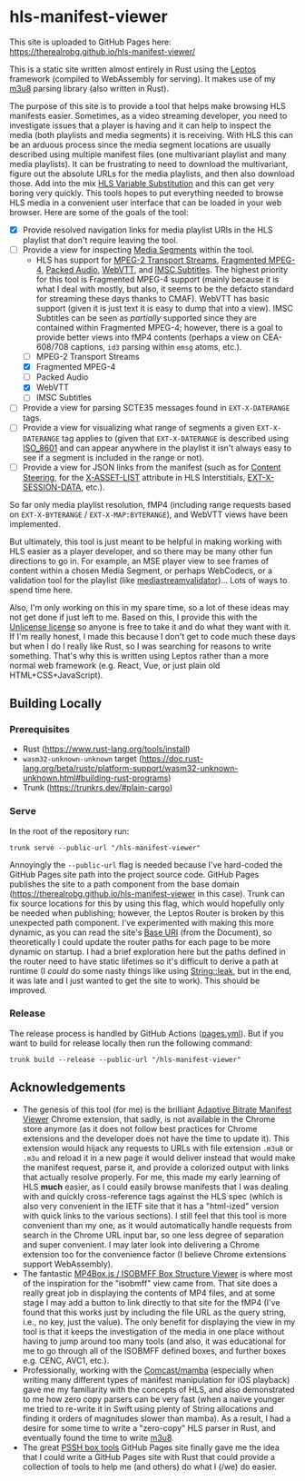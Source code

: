 # hls-manifest-viewer

This site is uploaded to GitHub Pages here: https://therealrobg.github.io/hls-manifest-viewer/

This is a static site written almost entirely in Rust using the [Leptos][1] framework (compiled to
WebAssembly for serving). It makes use of my [m3u8][2] parsing library (also written in Rust).

The purpose of this site is to provide a tool that helps make browsing HLS manifests easier.
Sometimes, as a video streaming developer, you need to investigate issues that a player is having
and it can help to inspect the media (both playlists and media segments) it is receiving. With HLS
this can be an arduous process since the media segment locations are usually described using
multiple manifest files (one multivariant playlist and many media playlists). It can be frustrating
to need to download the multivariant, figure out the absolute URLs for the media playlists, and then
also download those. Add into the mix [HLS Variable Substitution][3] and this can get very boring
very quickly. This tools hopes to put everything needed to browse HLS media in a convenient user
interface that can be loaded in your web browser. Here are some of the goals of the tool:
- [x] Provide resolved navigation links for media playlist URIs in the HLS playlist that don't
      require leaving the tool.
- [ ] Provide a view for inspecting [Media Segments][4] within the tool.
    * HLS has support for [MPEG-2 Transport Streams][5], [Fragmented MPEG-4][6], [Packed Audio][7],
      [WebVTT][8], and [IMSC Subtitles][9]. The highest priority for this tool is Fragmented MPEG-4
      support (mainly because it is what I deal with mostly, but also, it seems to be the defacto
      standard for streaming these days thanks to CMAF). WebVTT has basic support (given it is just
      text it is easy to dump that into a view). IMSC Subtitles can be seen as _partially_ supported
      since they are contained within Fragmented MPEG-4; however, there is a goal to provide better
      views into fMP4 contents (perhaps a view on CEA-608/708 captions, `id3` parsing within `emsg`
      atoms, etc.).
    - [ ] MPEG-2 Transport Streams
    - [x] Fragmented MPEG-4
    - [ ] Packed Audio
    - [x] WebVTT
    - [ ] IMSC Subtitles
- [ ] Provide a view for parsing SCTE35 messages found in `EXT-X-DATERANGE` tags.
- [ ] Provide a view for visualizing what range of segments a given `EXT-X-DATERANGE` tag applies to
      (given that `EXT-X-DATERANGE` is described using [ISO_8601][10] and can appear anywhere in the
      playlist it isn't always easy to see if a segment is included in the range or not).
- [ ] Provide a view for JSON links from the manifest (such as for [Content Steering][11], for the
      [X-ASSET-LIST][12] attribute in HLS Interstitials, [EXT-X-SESSION-DATA][13], etc.).

So far only media playlist resolution, fMP4 (including range requests based on `EXT-X-BYTERANGE` /
`EXT-X-MAP:BYTERANGE`), and WebVTT views have been implemented.

But ultimately, this tool is just meant to be helpful in making working with HLS easier as a player
developer, and so there may be many other fun directions to go in. For example, an MSE player view
to see frames of content within a chosen Media Segment, or perhaps WebCodecs, or a validation tool
for the playlist (like [mediastreamvalidator][14])... Lots of ways to spend time here.

Also, I'm only working on this in my spare time, so a lot of these ideas may not get done if just
left to me. Based on this, I provide this with the [Unlicense license][15] so anyone is free to take
it and do what they want with it. If I'm really honest, I made this because I don't get to code much
these days but when I do I really like Rust, so I was searching for reasons to write something.
That's why this is written using Leptos rather than a more normal web framework (e.g. React, Vue, or
just plain old HTML+CSS+JavaScript).

[1]: https://leptos.dev
[2]: https://github.com/theRealRobG/m3u8
[3]: https://datatracker.ietf.org/doc/html/draft-pantos-hls-rfc8216bis-17#section-4.3
[4]: https://datatracker.ietf.org/doc/html/draft-pantos-hls-rfc8216bis-17#section-3.1
[5]: https://datatracker.ietf.org/doc/html/draft-pantos-hls-rfc8216bis-17#section-3.1.1
[6]: https://datatracker.ietf.org/doc/html/draft-pantos-hls-rfc8216bis-17#section-3.1.2
[7]: https://datatracker.ietf.org/doc/html/draft-pantos-hls-rfc8216bis-17#section-3.1.3
[8]: https://datatracker.ietf.org/doc/html/draft-pantos-hls-rfc8216bis-17#section-3.1.4
[9]: https://datatracker.ietf.org/doc/html/draft-pantos-hls-rfc8216bis-17#section-3.1.5
[10]: https://datatracker.ietf.org/doc/html/draft-pantos-hls-rfc8216bis-17#ref-ISO_8601
[11]: https://datatracker.ietf.org/doc/html/draft-pantos-hls-rfc8216bis-17#section-7.2
[12]: https://datatracker.ietf.org/doc/html/draft-pantos-hls-rfc8216bis-17#appendix-D.2
[13]: https://datatracker.ietf.org/doc/html/draft-pantos-hls-rfc8216bis-17#section-4.4.6.4
[14]: https://developer.apple.com/documentation/http-live-streaming/using-apple-s-http-live-streaming-hls-tools
[15]: https://unlicense.org/

## Building Locally

### Prerequisites
* Rust (https://www.rust-lang.org/tools/install)
* `wasm32-unknown-unknown` target (https://doc.rust-lang.org/beta/rustc/platform-support/wasm32-unknown-unknown.html#building-rust-programs)
* Trunk (https://trunkrs.dev/#plain-cargo)

### Serve
In the root of the repository run:
```
trunk serve --public-url "/hls-manifest-viewer"
```
Annoyingly the `--public-url` flag is needed because I've hard-coded the GitHub Pages site path into
the project source code. GitHub Pages publishes the site to a path component from the base domain
(https://therealrobg.github.io/hls-manifest-viewer in this case). Trunk can fix source locations for
this by using this flag, which would hopefully only be needed when publishing; however, the Leptos
Router is broken by this unexpected path component. I've experimented with making this more dynamic,
as you can read the site's [Base URI][16] (from the Document), so theoretically I could update the
router paths for each page to be more dynamic on startup. I had a brief exploration here but the
paths defined in the router need to have static lifetimes so it's difficult to derive a path at
runtime (I _could_ do some nasty things like using [String::leak][17], but in the end, it was late
and I just wanted to get the site to work). This should be improved.

[16]: https://developer.mozilla.org/en-US/docs/Web/API/Node/baseURI
[17]: https://doc.rust-lang.org/std/string/struct.String.html#method.leak

### Release
The release process is handled by GitHub Actions ([pages.yml](.github/workflows/pages.yml)). But if
you want to build for release locally then run the following command:
```
trunk build --release --public-url "/hls-manifest-viewer"
```

## Acknowledgements
* The genesis of this tool (for me) is the brilliant [Adaptive Bitrate Manifest Viewer][18] Chrome
  extension, that sadly, is not available in the Chrome store anymore (as it does not follow best
  practices for Chrome extensions and the developer does not have the time to update it). This
  extension would hijack any requests to URLs with file extension `.m3u8` or `.m3u` and reload it
  in a new page it would deliver instead that would make the manifest request, parse it, and provide
  a colorized output with links that actually resolve properly. For me, this made my early learning
  of HLS **much** easier, as I could easily browse manifests that I was dealing with and quickly
  cross-reference tags against the HLS spec (which is also very convenient in the IETF site that it
  has a "html-ized" version with quick links to the various sections). I still feel that this tool
  is more convenient than my one, as it would automatically handle requests from search in the
  Chrome URL input bar, so one less degree of separation and super convenient. I may later look into
  delivering a Chrome extension too for the convenience factor (I believe Chrome extensions support
  WebAssembly).
* The fantastic [MP4Box.js / ISOBMFF Box Structure Viewer][19] is where most of the inspiration for
  the "isobmff" view came from. That site does a really great job in displaying the contents of MP4
  files, and at some stage I may add a button to link directly to that site for the fMP4 (I've found
  that this works just by including the file URL as the query string, i.e., no key, just the value).
  The only benefit for displaying the view in my tool is that it keeps the investigation of the
  media in one place without having to jump around too many tools (and also, it was educational for
  me to go through all of the ISOBMFF defined boxes, and further boxes e.g. CENC, AVC1, etc.).
* Professionally, working with the [Comcast/mamba][20] (especially when writing many different types
  of manifest manipulation for iOS playback) gave me my familiarity with the concepts of HLS, and
  also demonstrated to me how zero copy parsers can be very fast (when a naiive younger me tried to
  re-write it in Swift using plenty of String allocations and finding it orders of magnitudes slower
  than mamba). As a result, I had a desire for some time to write a "zero-copy" HLS parser in Rust,
  and eventually found the time to write [m3u8][2].
* The great [PSSH box tools][21] GitHub Pages site finally gave me the idea that I could write a
  GitHub Pages site with Rust that could provide a collection of tools to help me (and others) do
  what I (/we) do easier.

[18]: https://chromewebstore.google.com/detail/adaptive-bitrate-manifest/omjpjjekjefmdkidigpkhpjnojoadbih?hl=en
[19]: https://dist.gpac.io/mp4box.js/test/filereader.html
[20]: https://github.com/Comcast/mamba
[21]: https://emarsden.github.io/pssh-box-wasm/

